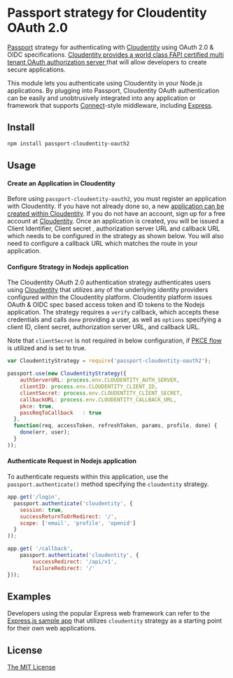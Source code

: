# Passport strategy for Cloudentity OAuth 2.0

[Passport](http://passportjs.org/) strategy for authenticating with [Cloudentity](https://developer.cloudentity.com/)
using OAuth 2.0 & OIDC specifications. [Cloudentity provides a world class FAPI certified multi tenant OAuth authorization server ](https://developer.cloudentity.com/get_started/cloudentity_overview/) that will allow developers to create secure applications.

This module lets you authenticate using Cloudentity in your Node.js applications. By plugging into Passport, Cloudentity OAuth authentication can be easily and unobtrusively integrated into any application or framework that supports
[Connect](http://www.senchalabs.org/connect/)-style middleware, including [Express](http://expressjs.com/).

## Install

```bash
npm install passport-cloudentity-oauth2
```

## Usage

#### Create an Application in Cloudentity

Before using `passport-cloudentity-oauth2`, you must register an application with Cloudentity. If you have not already done so, a new [application can be created within Cloudentity](https://developer.cloudentity.com/howtos/applications/connecting_and_configuring_client_apps/). If you do not have an account, sign up for a free account at [Cloudentity](https://authz.cloudentity.io/register). Once an application is created, you will be issued a Client Identifier, Client secret , authorization server URL and callback URL which needs to be configured in the strategy as shown below. You will also need to configure a callback URL which matches the route in your application.

#### Configure Strategy in Nodejs application

The Cloudentity OAuth 2.0 authentication strategy authenticates users using [Cloudentity](https://developer.cloudentity.com/get_started/cloudentity_overview/) that utilizes any of the underlying identity providers configured within the Cloudentity platform. Cloudentity platform issues OAuth & OIDC spec based access token and ID tokens to the Nodejs application.  The strategy requires a `verify` callback, which accepts these credentials and calls `done` providing a user, as well as `options` specifying a client ID, client secret, authorization server URL, and callback URL.

Note that `clientSecret` is not required in below configuration, if [PKCE flow](https://datatracker.ietf.org/doc/html/rfc7636) is utilized and is set to true.

```javascript
var CloudentityStrategy = require('passport-cloudentity-oauth2');

passport.use(new CloudentityStrategy({
    authServerURL: process.env.CLOUDENTITY_AUTH_SERVER,
    clientID: process.env.CLOUDENTITY_CLIENT_ID,
    clientSecret: process.env.CLOUDENTITY_CLIENT_SECRET,
    callbackURL: process.env.CLOUDENTITY_CALLBACK_URL,
    pkce: true,
    passReqToCallback   : true
  },
  function(req, accessToken, refreshToken, params, profile, done) {
    done(err, user);
  }
));
```

#### Authenticate Request in Nodejs application

To authenticate requests within this application, use the `passport.authenticate()` method specifying the `cloudentity` strategy.

```javascript
app.get('/login',
  passport.authenticate('cloudentity', {
    session: true,
    successReturnToOrRedirect: '/',
    scope: ['email', 'profile', 'openid']
  }
));

app.get( '/callback',
	passport.authenticate('cloudentity', {
		successRedirect: '/api/v1',
		failureRedirect: '/'
}));
```

## Examples

Developers using the popular Express web framework can refer to the [Express.js sample app](example)  that utilizes `cloudentity` strategy as a starting point for their own web applications.

## License

[The MIT License](http://opensource.org/licenses/MIT)

